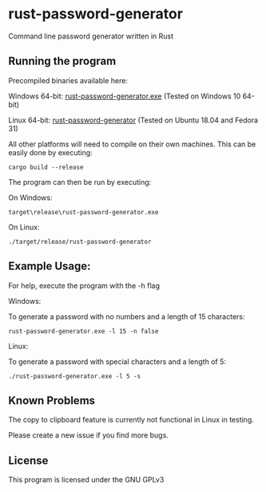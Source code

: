 # rust-password-generator
Command line password generator written in Rust

## Running the program

Precompiled binaries available here:

Windows 64-bit: [rust-password-generator.exe](https://github.com/MyYogurt/rust-password-generator/blob/master/binaries/rust-password-generator.exe?raw=true "Windows 64-bit executable") (Tested on Windows 10 64-bit)

Linux 64-bit: [rust-password-generator](https://github.com/MyYogurt/rust-password-generator/blob/master/binaries/rust-password-generator?raw=true "Linux 64-bit executable") (Tested on Ubuntu 18.04 and Fedora 31)

All other platforms will need to compile on their own machines. This can be easily done by executing:

`cargo build --release`

The program can then be run by executing:

On Windows:

`target\release\rust-password-generator.exe`

On Linux:

`./target/release/rust-password-generator`


## Example Usage:

For help, execute the program with the -h flag

Windows:

To generate a password with no numbers and a length of 15 characters:

`rust-password-generator.exe -l 15 -n false`


Linux:

To generate a password with special characters and a length of 5:

`./rust-password-generator.exe -l 5 -s`

## Known Problems

The copy to clipboard feature is currently not functional in Linux in testing.

Please create a new issue if you find more bugs.

## License

This program is licensed under the GNU GPLv3
